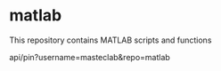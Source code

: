 # matlab

This repository contains MATLAB scripts and functions

api/pin?username=masteclab&repo=matlab
